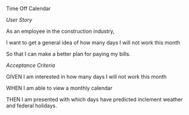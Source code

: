 Time Off Calendar

*User Story*

As an employee in the construction industry,

I want to get a general idea of how many days I will not work this month

So that I can make a better plan for paying my bills.

*Acceptance Criteria*

GIVEN I am interested in how many days I will not work this month

WHEN I am able to view a monthly calendar

THEN I am presented with which days have predicted inclement weather and federal holidays.